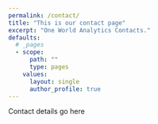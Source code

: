 ```yaml
---
permalink: /contact/
title: "This is our contact page"
excerpt: "One World Analytics Contacts."
defaults:
  # _pages
  - scope:
      path: ""
      type: pages
    values:
      layout: single
      author_profile: true
---
```

Contact details go here
